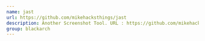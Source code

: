 ```yaml
---
name: jast
url: https://github.com/mikehacksthings/jast
description: Another Screenshot Tool. URL : https://github.com/mikehacksthings/jast Groups : blackarch blackarch-webapp blackarch-recon blackarch-misc
group: blackarch
---
```

